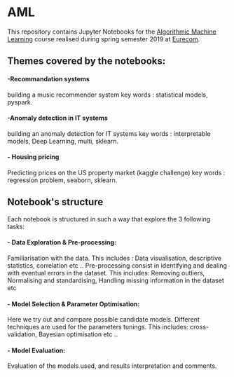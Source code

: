 # AML
This repository contains Jupyter Notebooks for the [Algorithmic Machine Learning](http://www.eurecom.fr/en/course/AML-2020Spring) course realised during spring semester 2019 at [Eurecom](http://www.eurecom.fr/en).
## Themes covered by the notebooks: 
#### -Recommandation systems
building a music recommender system
key words : statistical models, pyspark.
#### -Anomaly detection in IT systems
building an anomaly detection for IT systems
key words : interpretable models, Deep Learning, multi, sklearn.
#### - Housing pricing
Predicting prices on the US property market (kaggle challenge)
key words : regression problem, seaborn, sklearn. 

## Notebook's structure 
Each notebook is structured in such a way that explore the 3 following tasks:
#### - Data Exploration & Pre-processing: 
Familiarisation with the data. This includes : Data visualisation, descriptive statistics, correlation etc .. 
Pre-processing consist in identifying and dealing with eventual errors in the dataset. This includes: Removing outliers, Normalising and standardising, Handling missing information in the dataset etc 
#### - Model Selection & Parameter Optimisation:
Here we try out and compare possible candidate models. 
Different techniques are used for the parameters tunings. This includes: cross-validation, Bayesian optimisation etc .. 
#### - Model Evaluation:
Evaluation of the models used, and results interpretation and comments.


